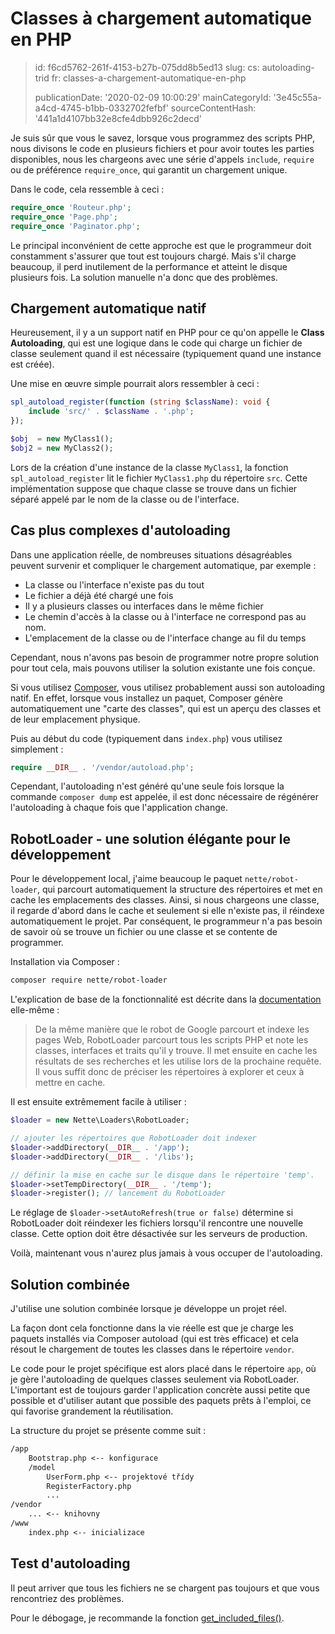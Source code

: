 Classes à chargement automatique en PHP
=======================================

> id: f6cd5762-261f-4153-b27b-075dd8b5ed13
> slug:
> 	cs: autoloading-trid
> 	fr: classes-a-chargement-automatique-en-php
> 
> publicationDate: '2020-02-09 10:00:29'
> mainCategoryId: '3e45c55a-a4cd-4745-b1bb-0332702fefbf'
> sourceContentHash: '441a1d4107bb32e8cfe4dbb926c2decd'

Je suis sûr que vous le savez, lorsque vous programmez des scripts PHP, nous divisons le code en plusieurs fichiers et pour avoir toutes les parties disponibles, nous les chargeons avec une série d'appels `include`, `require` ou de préférence `require_once`, qui garantit un chargement unique.

Dans le code, cela ressemble à ceci :

```php
require_once 'Routeur.php';
require_once 'Page.php';
require_once 'Paginator.php';
```

Le principal inconvénient de cette approche est que le programmeur doit constamment s'assurer que tout est toujours chargé. Mais s'il charge beaucoup, il perd inutilement de la performance et atteint le disque plusieurs fois. La solution manuelle n'a donc que des problèmes.

Chargement automatique natif
-------------------

Heureusement, il y a un support natif en PHP pour ce qu'on appelle le **Class Autoloading**, qui est une logique dans le code qui charge un fichier de classe seulement quand il est nécessaire (typiquement quand une instance est créée).

Une mise en œuvre simple pourrait alors ressembler à ceci :

```php
spl_autoload_register(function (string $className): void {
    include 'src/' . $className . '.php';
});

$obj  = new MyClass1();
$obj2 = new MyClass2();
```

Lors de la création d'une instance de la classe `MyClass1`, la fonction `spl_autoload_register` lit le fichier `MyClass1.php` du répertoire `src`. Cette implémentation suppose que chaque classe se trouve dans un fichier séparé appelé par le nom de la classe ou de l'interface.

Cas plus complexes d'autoloading
-------------------------------

Dans une application réelle, de nombreuses situations désagréables peuvent survenir et compliquer le chargement automatique, par exemple :

- La classe ou l'interface n'existe pas du tout
- Le fichier a déjà été chargé une fois
- Il y a plusieurs classes ou interfaces dans le même fichier
- Le chemin d'accès à la classe ou à l'interface ne correspond pas au nom.
- L'emplacement de la classe ou de l'interface change au fil du temps

Cependant, nous n'avons pas besoin de programmer notre propre solution pour tout cela, mais pouvons utiliser la solution existante une fois conçue.

Si vous utilisez <a href="https://getcomposer.org/doc/01-basic-usage.md">Composer</a>, vous utilisez probablement aussi son autoloading natif. En effet, lorsque vous installez un paquet, Composer génère automatiquement une "carte des classes", qui est un aperçu des classes et de leur emplacement physique.

Puis au début du code (typiquement dans `index.php`) vous utilisez simplement :

```php
require __DIR__ . '/vendor/autoload.php';
```

Cependant, l'autoloading n'est généré qu'une seule fois lorsque la commande `composer dump` est appelée, il est donc nécessaire de régénérer l'autoloading à chaque fois que l'application change.

RobotLoader - une solution élégante pour le développement
----------------------------------------

Pour le développement local, j'aime beaucoup le paquet `nette/robot-loader`, qui parcourt automatiquement la structure des répertoires et met en cache les emplacements des classes. Ainsi, si nous chargeons une classe, il regarde d'abord dans le cache et seulement si elle n'existe pas, il réindexe automatiquement le projet. Par conséquent, le programmeur n'a pas besoin de savoir où se trouve un fichier ou une classe et se contente de programmer.

Installation via Composer :

```txt
composer require nette/robot-loader
```

L'explication de base de la fonctionnalité est décrite dans la <a href="https://doc.nette.org/cs/3.0/robotloader">documentation</a> elle-même :

> De la même manière que le robot de Google parcourt et indexe les pages Web, RobotLoader parcourt tous les scripts PHP et note les classes, interfaces et traits qu'il y trouve. Il met ensuite en cache les résultats de ses recherches et les utilise lors de la prochaine requête. Il vous suffit donc de préciser les répertoires à explorer et ceux à mettre en cache.

Il est ensuite extrêmement facile à utiliser :

```php
$loader = new Nette\Loaders\RobotLoader;

// ajouter les répertoires que RobotLoader doit indexer
$loader->addDirectory(__DIR__ . '/app');
$loader->addDirectory(__DIR__ . '/libs');

// définir la mise en cache sur le disque dans le répertoire 'temp'.
$loader->setTempDirectory(__DIR__ . '/temp');
$loader->register(); // lancement du RobotLoader
```

Le réglage de `$loader->setAutoRefresh(true or false)` détermine si RobotLoader doit réindexer les fichiers lorsqu'il rencontre une nouvelle classe. Cette option doit être désactivée sur les serveurs de production.

Voilà, maintenant vous n'aurez plus jamais à vous occuper de l'autoloading.

Solution combinée
------------------

J'utilise une solution combinée lorsque je développe un projet réel.

La façon dont cela fonctionne dans la vie réelle est que je charge les paquets installés via Composer autoload (qui est très efficace) et cela résout le chargement de toutes les classes dans le répertoire `vendor`.

Le code pour le projet spécifique est alors placé dans le répertoire `app`, où je gère l'autoloading de quelques classes seulement via RobotLoader. L'important est de toujours garder l'application concrète aussi petite que possible et d'utiliser autant que possible des paquets prêts à l'emploi, ce qui favorise grandement la réutilisation.

La structure du projet se présente comme suit :

```txt
/app
    Bootstrap.php <-- konfigurace
    /model
        UserForm.php <-- projektové třídy
        RegisterFactory.php
        ...
/vendor
    ... <-- knihovny
/www
    index.php <-- inicializace
```

Test d'autoloading
------------------------

Il peut arriver que tous les fichiers ne se chargent pas toujours et que vous rencontriez des problèmes.

Pour le débogage, je recommande la fonction <a href="/get-list-of-all-loaded-files">get_included_files()</a>.
